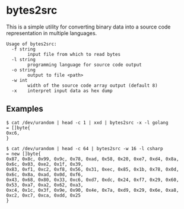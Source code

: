 # bytes2src

This is a simple utility for converting binary data into a source code
representation in multiple languages.

```
Usage of bytes2src:
  -f string
    	input file from which to read bytes
  -l string
    	programming language for source code output
  -o string
    	output to file <path>
  -w int
    	width of the source code array output (default 8)
  -x	interpret input data as hex dump
```

## Examples
```
$ cat /dev/urandom | head -c 1 | xxd | bytes2src -x -l golang
= []byte{
0xc6,
}

$ cat /dev/urandom | head -c 64 | bytes2src -w 16 -l csharp
= new []byte{
0x87, 0x8c, 0x99, 0x9c, 0x78, 0xad, 0x58, 0x20, 0xe7, 0xd4, 0x8a, 0x6c, 0x03, 0xe2, 0x1f, 0x39,
0x83, 0xf1, 0xc2, 0xf8, 0x56, 0x31, 0xec, 0x85, 0x1b, 0x78, 0x0d, 0x6c, 0x8a, 0xad, 0x0d, 0xf6,
0x43, 0x68, 0x80, 0x33, 0xc6, 0xd7, 0xdc, 0x24, 0xf7, 0x29, 0x60, 0x53, 0xa7, 0xa2, 0x62, 0xa3,
0xc4, 0x1c, 0x3f, 0x9e, 0x90, 0x4e, 0x7a, 0xd9, 0x29, 0x6e, 0xa8, 0xc2, 0xc7, 0xca, 0xdd, 0x25
}
```

